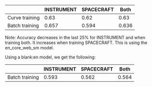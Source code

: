 |   | INSTRUMENT  | SPACECRAFT  | Both  |
|---|---|---|---|
| Curve training  | 0.63  | 0.62  | 0.63  |
| Batch training  | 0.657  | 0.594  | 0.636  |

Note: Accuracy decreases in the last 25% for INSTRUMENT and when training both. It increases when training SPACECRAFT.
This is using the en_core_web_sm model.


Using a blank:en model, we get the following:

|   | INSTRUMENT  | SPACECRAFT  | Both  |
|---|---|---|---|
| Batch training  | 0.593  | 0.562  | 0.564  |